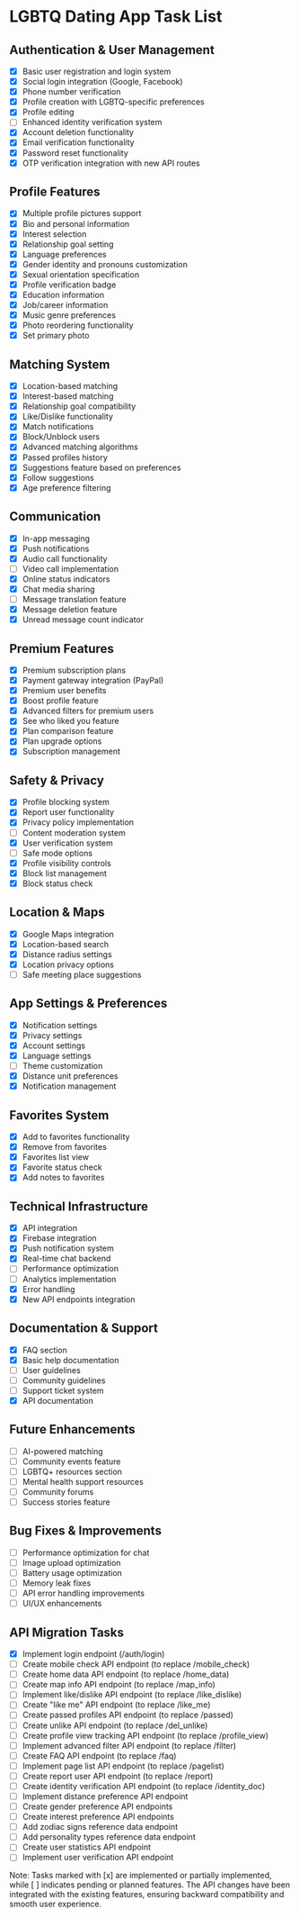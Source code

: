 # LGBTQ Dating App Task List

## Authentication & User Management
- [x] Basic user registration and login system
- [x] Social login integration (Google, Facebook)
- [x] Phone number verification
- [x] Profile creation with LGBTQ-specific preferences
- [x] Profile editing
- [ ] Enhanced identity verification system
- [x] Account deletion functionality
- [x] Email verification functionality
- [x] Password reset functionality
- [x] OTP verification integration with new API routes

## Profile Features
- [x] Multiple profile pictures support
- [x] Bio and personal information
- [x] Interest selection
- [x] Relationship goal setting
- [x] Language preferences
- [x] Gender identity and pronouns customization
- [x] Sexual orientation specification
- [x] Profile verification badge
- [x] Education information
- [x] Job/career information
- [x] Music genre preferences
- [x] Photo reordering functionality
- [x] Set primary photo

## Matching System
- [x] Location-based matching
- [x] Interest-based matching
- [x] Relationship goal compatibility
- [x] Like/Dislike functionality
- [x] Match notifications
- [x] Block/Unblock users
- [x] Advanced matching algorithms
- [x] Passed profiles history
- [x] Suggestions feature based on preferences
- [x] Follow suggestions
- [x] Age preference filtering

## Communication
- [x] In-app messaging
- [x] Push notifications
- [x] Audio call functionality
- [ ] Video call implementation
- [x] Online status indicators
- [x] Chat media sharing
- [ ] Message translation feature
- [x] Message deletion feature
- [x] Unread message count indicator

## Premium Features
- [x] Premium subscription plans
- [x] Payment gateway integration (PayPal)
- [x] Premium user benefits
- [x] Boost profile feature
- [x] Advanced filters for premium users
- [x] See who liked you feature
- [x] Plan comparison feature
- [x] Plan upgrade options
- [x] Subscription management

## Safety & Privacy
- [x] Profile blocking system
- [x] Report user functionality
- [x] Privacy policy implementation
- [ ] Content moderation system
- [x] User verification system
- [ ] Safe mode options
- [x] Profile visibility controls
- [x] Block list management
- [x] Block status check

## Location & Maps
- [x] Google Maps integration
- [x] Location-based search
- [x] Distance radius settings
- [x] Location privacy options
- [ ] Safe meeting place suggestions

## App Settings & Preferences
- [x] Notification settings
- [x] Privacy settings
- [x] Account settings
- [x] Language settings
- [ ] Theme customization
- [x] Distance unit preferences
- [x] Notification management

## Favorites System
- [x] Add to favorites functionality
- [x] Remove from favorites
- [x] Favorites list view
- [x] Favorite status check
- [x] Add notes to favorites

## Technical Infrastructure
- [x] API integration
- [x] Firebase integration
- [x] Push notification system
- [x] Real-time chat backend
- [ ] Performance optimization
- [ ] Analytics implementation
- [x] Error handling
- [x] New API endpoints integration

## Documentation & Support
- [x] FAQ section
- [x] Basic help documentation
- [ ] User guidelines
- [ ] Community guidelines
- [ ] Support ticket system
- [x] API documentation

## Future Enhancements
- [ ] AI-powered matching
- [ ] Community events feature
- [ ] LGBTQ+ resources section
- [ ] Mental health support resources
- [ ] Community forums
- [ ] Success stories feature

## Bug Fixes & Improvements
- [ ] Performance optimization for chat
- [ ] Image upload optimization
- [ ] Battery usage optimization
- [ ] Memory leak fixes
- [ ] API error handling improvements
- [ ] UI/UX enhancements

## API Migration Tasks
- [x] Implement login endpoint (/auth/login)
- [ ] Create mobile check API endpoint (to replace /mobile_check)
- [ ] Create home data API endpoint (to replace /home_data)
- [ ] Create map info API endpoint (to replace /map_info)
- [ ] Implement like/dislike API endpoint (to replace /like_dislike)
- [ ] Create "like me" API endpoint (to replace /like_me)
- [ ] Create passed profiles API endpoint (to replace /passed)
- [ ] Create unlike API endpoint (to replace /del_unlike)
- [ ] Create profile view tracking API endpoint (to replace /profile_view)
- [ ] Implement advanced filter API endpoint (to replace /filter)
- [ ] Create FAQ API endpoint (to replace /faq)
- [ ] Implement page list API endpoint (to replace /pagelist)
- [ ] Create report user API endpoint (to replace /report)
- [ ] Create identity verification API endpoint (to replace /identity_doc)
- [ ] Implement distance preference API endpoint
- [ ] Create gender preference API endpoints
- [ ] Create interest preference API endpoints
- [ ] Add zodiac signs reference data endpoint
- [ ] Add personality types reference data endpoint
- [ ] Create user statistics API endpoint
- [ ] Implement user verification API endpoint

Note: Tasks marked with [x] are implemented or partially implemented, while [ ] indicates pending or planned features. The API changes have been integrated with the existing features, ensuring backward compatibility and smooth user experience. 